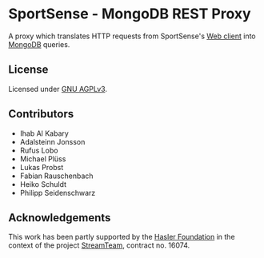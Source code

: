 # SportSense - MongoDB REST Proxy
A proxy which translates HTTP requests from SportSense's [Web client](https://github.com/sportsense/sportsense-web-client/) into [MongoDB](https://github.com/mongodb/mongo/) queries.

## License
Licensed under [GNU AGPLv3](LICENSE).

## Contributors
* Ihab Al Kabary
* Adalsteinn Jonsson
* Rufus Lobo
* Michael Plüss
* Lukas Probst
* Fabian Rauschenbach
* Heiko Schuldt
* Philipp Seidenschwarz

## Acknowledgements
This work has been partly supported by the [Hasler Foundation](https://haslerstiftung.ch/) in the context of the project [StreamTeam](https://dbis.dmi.unibas.ch/research/projects/streamTeam/), contract no. 16074.
